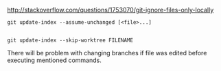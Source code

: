 http://stackoverflow.com/questions/1753070/git-ignore-files-only-locally


    git update-index --assume-unchanged [<file>...]


    git update-index --skip-worktree FILENAME
	
There will be problem with changing branches if file was edited before executing mentioned commands.
